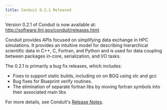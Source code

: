 ```yaml
---
title: Conduit 0.2.1 Released
---
```


Version 0.2.1 of Conduit is now available at: http://software.llnl.gov/conduit/releases.html

Conduit provides APIs focused on simplifying data exchange in HPC simulations. It provides an intuitive model for describing hierarchical scientific data in C++, C, Fortran, and Python and is used for data coupling between packages in-core, serialization, and I/O tasks.

The 0.2.1 is primarily a bug fix releases, which includes: 

- Fixes to support static builds, including on on BGQ using xlc and gcc
- Bug fixes for Blueprint verify routines.
- The elimination of separate fortran libs by moving fortran symbols into their associated main libs

For more details, see Conduit's [Release Notes](http://software.llnl.gov/conduit/releases.html#v0-2-1).
